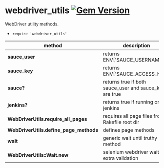 # webdriver_utils [![Gem Version](https://badge.fury.io/rb/webdriver_utils.svg)](https://rubygems.org/gems/webdriver_utils)

WebDriver utility methods.

- `require 'webdriver_utils'`

method | description
   --- | ---
**sauce_user**                         | returns ENV['SAUCE_USERNAME']
**sauce_key**                          | returns ENV['SAUCE_ACCESS_KEY']
**sauce?**                             | returns true if both sauce_user and sauce_key are true
**jenkins?**                           | returns true if running on jenkins
**WebDriverUtils.require_all_pages**   | requires all page files from Rakefile root dir
**WebDriverUtils.define_page_methods** | defines page methods
**wait**                               | generic wait until truthy method
**WebDriverUtils::Wait.new**           | selenium webdriver wait with extra validation
